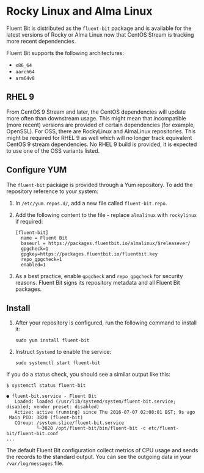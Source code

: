 # Rocky Linux and Alma Linux

Fluent Bit is distributed as the `fluent-bit` package and is available for the latest versions of Rocky or Alma Linux now that CentOS Stream is tracking more recent dependencies.

Fluent Bit supports the following architectures:

- `x86_64`
- `aarch64`
- `arm64v8`

## RHEL 9

From CentOS 9 Stream and later, the CentOS dependencies will update more often than
downstream usage. This might mean that incompatible (more recent) versions are
provided of certain dependencies (for example, OpenSSL). For OSS, there are RockyLinux
and AlmaLinux repositories. This might be required for RHEL 9 as well which will no
longer track equivalent CentOS 9 stream dependencies. No RHEL 9 build is provided, it
is expected to use one of the OSS variants listed.

## Configure YUM

The `fluent-bit` package is provided through a Yum repository. To add the repository reference to your system:

1. In `/etc/yum.repos.d/`, add a new file called `fluent-bit.repo`.
1. Add the following content to the file - replace `almalinux` with `rockylinux` if required:

   ```text
   [fluent-bit]
     name = Fluent Bit
     baseurl = https://packages.fluentbit.io/almalinux/$releasever/
     gpgcheck=1
     gpgkey=https://packages.fluentbit.io/fluentbit.key
     repo_gpgcheck=1
     enabled=1
   ```

1. As a best practice, enable `gpgcheck` and `repo_gpgcheck` for security reasons. Fluent Bit signs its repository metadata and all Fluent Bit packages.

## Install

1. After your repository is configured, run the following command to install it:

   ```shell
   sudo yum install fluent-bit
   ```

1. Instruct `Systemd` to enable the service:

   ```shell
   sudo systemctl start fluent-bit
   ```

If you do a status check, you should see a similar output like this:

```shell
$ systemctl status fluent-bit

● fluent-bit.service - Fluent Bit
   Loaded: loaded (/usr/lib/systemd/system/fluent-bit.service; disabled; vendor preset: disabled)
   Active: active (running) since Thu 2016-07-07 02:08:01 BST; 9s ago
 Main PID: 3820 (fluent-bit)
   CGroup: /system.slice/fluent-bit.service
           └─3820 /opt/fluent-bit/bin/fluent-bit -c etc/fluent-bit/fluent-bit.conf
...
```

The default Fluent Bit configuration collect metrics of CPU usage and sends the
records to the standard output. You can see the outgoing data in your
`/var/log/messages` file.
